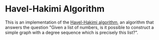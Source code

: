 # Havel-Hakimi Algorithm
This is an implementation of the [Havel-Hakimi algorithm](https://en.wikipedia.org/wiki/Havel%E2%80%93Hakimi_algorithm), an algorithm that answers the question "Given a list of numbers, is it possible to construct a simple graph with a degree sequence which is precisely this list?".
